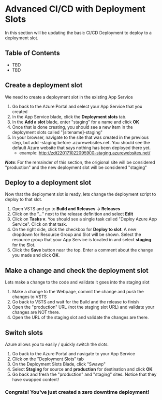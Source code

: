 # Advanced CI/CD with Deployment Slots
In this section will be updating the basic CI/CD Deployment to deploy to a deployment slot.

## Table of Contents

- TBD
- TBD

## Create a deployment slot
We need to create a deployment slot in the existing App Service
1. Go back to the Azure Portal and select your App Service that you created
2. In the App Service blade, click the __Deployment slots__ tab.
3. In the __Add a slot__ blade, enter "staging" for a name and click __OK__
4. Once that is done creating, you should see a new item in the deployment slots called "[sitename]-staging"
5. In your browser, navigate to the site that was created in the previous step, but add -staging before .azurewebsites.net. You should see the default Azure website that says nothing has been deployed there yet. <a name="example"/>
    - example: http://zdt220171022095900-staging.azurewebsites.net/

__*Note*__: For the remainder of this section, the origional site will be considered "production" and the new deployment slot will be considered "staging"

## Deploy to a deployment slot
Now that the deployment slot is ready, lets change the deployment script to deploy to that slot.
1. Open VSTS and go to __Build and Releases -> Releases__
2. Click on the "..." next to the release definition and select __Edit__
3. Click on __Tasks v__. You should see a single task called "Deploy Azure App Service". Click on that task. 
4. On the right side, click the checkbox for __Deploy to slot__. A new dropdown for Resource Group and Slot will be shown. Select the resource group that your App Service is located in and select __staging__ for the Slot.
5. Click the __Save__ button near the top. Enter a comment about the change you made and click __OK__.

## Make a change and check the deployment slot

Lets make a change to the code and validate it goes into the staging slot
1. Make a change to the Webpage, commit the change and push the changes to VSTS
2. Go back to VSTS and wait for the Build and the release to finish
3. Open the "production" URL  (not the staging slot URL) and validate your changes are NOT there.
4. Open the URL of the staging slot and validate the changes are there.

## Switch slots
Azure allows you to easily / quickly switch the slots.

1. Go back to the Azure Portal and navigate to your App Service
2. Click on the "Deployment Slots" tab
3. On the Deployment Slots Blade, click "Swawp"
4. Select __Staging__ for source and __production__ for destination and click __OK__
5. Go back and fresh the "production" and "staging" sites. Notice that they have swapped content!

### Congrats! You've just created a zero downtime deployment! 
